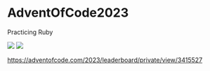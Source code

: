 # AdventOfCode2023
Practicing Ruby

![](https://img.shields.io/badge/stars%20⭐-14-yellow)
![](https://img.shields.io/badge/days%20completed-7-red)

https://adventofcode.com/2023/leaderboard/private/view/3415527
